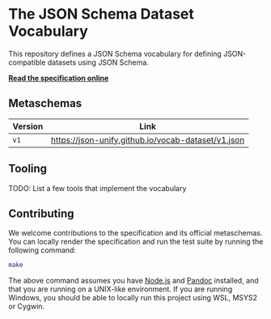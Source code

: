 The JSON Schema Dataset Vocabulary
==================================

This repository defines a JSON Schema vocabulary for defining JSON-compatible
datasets using JSON Schema.

[**Read the specification online**](https://json-unify.github.io/vocab-dataset/)

Metaschemas
-----------

| Version | Link                                               |
|---------|----------------------------------------------------|
| `v1`    | https://json-unify.github.io/vocab-dataset/v1.json |

Tooling
-------

TODO: List a few tools that implement the vocabulary

Contributing
------------

We welcome contributions to the specification and its official metaschemas. You
can locally render the specification and run the test suite by running the
following command:

```sh
make
```

The above command assumes you have [Node.js](https://nodejs.org) and
[Pandoc](https://pandoc.org) installed, and that you are running on a UNIX-like
environment. If you are running Windows, you should be able to locally run this
project using WSL, MSYS2 or Cygwin.
